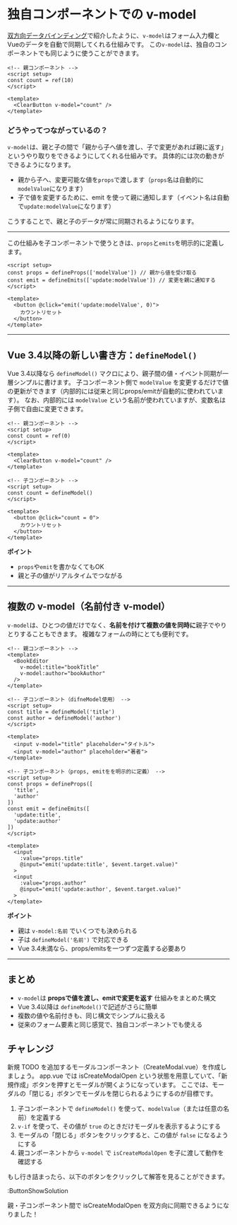 # 独自コンポーネントでの v-model

[双方向データバインディング](v-model)で紹介したように、`v-model`はフォーム入力欄とVueのデータを自動で同期してくれる仕組みです。
この`v-model`は、独自のコンポーネントでも同じように使うことができます。

```vue
<!-- 親コンポーネント -->
<script setup>
const count = ref(10)
</script>

<template>
  <ClearButton v-model="count" />
</template>
```

### どうやってつながっているの？

`v-model`は、親と子の間で「親から子へ値を渡し、子で変更があれば親に返す」というやり取りをできるようにしてくれる仕組みです。
具体的には次の動きができるようになります。

- 親から子へ、変更可能な値を`props`で渡します（`props`名は自動的に`modelValue`になります）
- 子で値を変更するために、emit を使って親に通知します（イベント名は自動で`update:modelValue`になります）

こうすることで、親と子のデータが常に同期されるようになります。

---

この仕組みを子コンポーネントで使うときは、`props`と`emits`を明示的に定義します。

```vue
<script setup>
const props = defineProps(['modelValue']) // 親から値を受け取る
const emit = defineEmits(['update:modelValue']) // 変更を親に通知する
</script>

<template>
  <button @click="emit('update:modelValue', 0)">
    カウントリセット
  </button>
</template>
```

---

## Vue 3.4以降の新しい書き方：`defineModel()`

Vue 3.4以降なら `defineModel()` マクロにより、親子間の値・イベント同期が一層シンプルに書けます。
子コンポーネント側で `modelValue` を変更するだけで値の更新ができます（内部的には従来と同じprops/emitが自動的に使われています）。
なお、内部的には `modelValue` という名前が使われていますが、変数名は子側で自由に変更できます。

```vue
<!-- 親コンポーネント -->
<script setup>
const count = ref(0)
</script>

<template>
  <ClearButton v-model="count" />
</template>
```

```vue
<!-- 子コンポーネント -->
<script setup>
const count = defineModel()
</script>

<template>
  <button @click="count = 0">
    カウントリセット
  </button>
</template>
```

**ポイント**

- `props`や`emit`を書かなくてもOK
- 親と子の値がリアルタイムでつながる

---

## 複数の v-model（名前付き v-model）

`v-model`は、ひとつの値だけでなく、**名前を付けて複数の値を同時に**親子でやりとりすることもできます。
複雑なフォームの時にとても便利です。

```vue
<!-- 親コンポーネント -->
<template>
  <BookEditor
    v-model:title="bookTitle"
    v-model:author="bookAuthor"
  />
</template>
```

```vue
<!-- 子コンポーネント（difneModel使用） -->
<script setup>
const title = defineModel('title')
const author = defineModel('author')
</script>

<template>
  <input v-model="title" placeholder="タイトル">
  <input v-model="author" placeholder="著者">
</template>
```

```vue
<!-- 子コンポーネント（props, emitをを明示的に定義） -->
<script setup>
const props = defineProps([
  'title',
  'author'
])
const emit = defineEmits([
  'update:title',
  'update:author'
])
</script>

<template>
  <input
    :value="props.title"
    @input="emit('update:title', $event.target.value)"
  >
  <input
    :value="props.author"
    @input="emit('update:author', $event.target.value)"
  >
</template>
```

**ポイント**

- 親は `v-model:名前` でいくつでも決められる
- 子は `defineModel('名前')` で対応できる
- Vue 3.4未満なら、props/emitsを一つずつ定義する必要あり

---

## まとめ

- `v-model`は **propsで値を渡し、emitで変更を返す** 仕組みをまとめた構文
- Vue 3.4以降は `defineModel()`で記述がさらに簡単
- 複数の値や名前付きも、同じ構文でシンプルに扱える
- 従来のフォーム要素と同じ感覚で、独自コンポーネントでも使える

## チャレンジ

新規 TODO を追加するモーダルコンポーネント（CreateModal.vue）を作成しましょう。
app.vue では isCreateModalOpen という状態を用意していて、「新規作成」ボタンを押すとモーダルが開くようになっています。
ここでは、モーダルの「閉じる」ボタンでモーダルを閉じられるようにするのが目標です。

1. 子コンポーネントで `defineModel()` を使って、`modelValue`（または任意の名前）を定義する
2. `v-if` を使って、その値が `true` のときだけモーダルを表示するようにする
3. モーダルの「閉じる」ボタンをクリックすると、この値が `false` になるようにする
4. 親コンポーネントから `v-model` で `isCreateModalOpen` を子に渡して動作を確認する

もし行き詰まったら、以下のボタンをクリックして解答を見ることができます。

:ButtonShowSolution

親・子コンポーネント間で isCreateModalOpen を双方向に同期できるようになりました！
